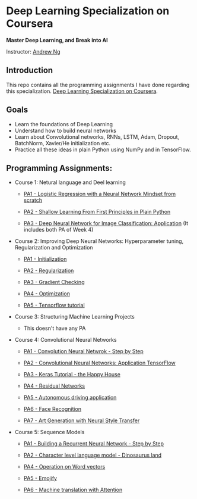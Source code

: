 # Deep Learning Specialization on Coursera

**Master Deep Learning, and Break into AI**

Instructor: [Andrew Ng](http://www.andrewng.org/)

## Introduction

This repo contains all the programming assignments I have done regarding this specialization.
[Deep Learning Specialization on Coursera](https://www.coursera.org/specializations/deep-learning).

## Goals
- Learn the foundations of Deep Learning
- Understand how to build neural networks
- Learn about Convolutional networks, RNNs, LSTM, Adam, Dropout, BatchNorm, Xavier/He initialization etc.
- Practice all these ideas in plain Python using NumPy and in TensorFlow.

## Programming Assignments:

- Course 1: Netural language and Deel learning

    - [PA1 - Logistic Regression with a Neural Network Mindset from scratch](https://github.com/rajpalkulhari/deep-learning-coursera/blob/master/1.%20Neural%20Networks%20and%20Deep%20Learning/1.%20logistic%20regression%20with%20neural%20network%20mindset%20from%20scratch/CatVsNonCats.ipynb)

    - [PA2 - Shallow Learning From First Principles in Plain Python](https://github.com/rajpalkulhari/deep-learning-coursera/blob/master/1.%20Neural%20Networks%20and%20Deep%20Learning/2.%20shallow%20learning%20from%20first%20principles%20in%20python/classification%20with%20one%20hidden%20layer.ipynb)

    - [PA3 - Deep Neural Network for Image Classification: Application](https://github.com/rajpalkulhari/deep-learning-coursera/blob/master/1.%20Neural%20Networks%20and%20Deep%20Learning/3.%20deep%20neural%20network%20from%20first%20principles%20in%20python/Building%20Deep%20Neural%20Network%20-%20Step%20by%20Step.ipynb) (It includes both PA of Week 4)

- Course 2: Improving Deep Neural Networks: Hyperparameter tuning, Regularization and Optimization

    - [PA1 - Initialization](https://github.com/rajpalkulhari/deep-learning-coursera/blob/master/2.%20Improving%20Deep%20Neural%20Networks%20Hyperparameter%20tuning%2C%20Regularization%20and%20Optimization/1.%20Initialization.ipynb)

    - [PA2 - Regularization](https://github.com/rajpalkulhari/deep-learning-coursera/blob/master/2.%20Improving%20Deep%20Neural%20Networks%20Hyperparameter%20tuning%2C%20Regularization%20and%20Optimization/2.%20Regularization.ipynb)

    - [PA3 - Gradient Checking](https://github.com/rajpalkulhari/deep-learning-coursera/blob/master/2.%20Improving%20Deep%20Neural%20Networks%20Hyperparameter%20tuning%2C%20Regularization%20and%20Optimization/3.%20Gradient%20Checking.ipynb)

    - [PA4 - Optimization](https://github.com/rajpalkulhari/deep-learning-coursera/blob/master/2.%20Improving%20Deep%20Neural%20Networks%20Hyperparameter%20tuning%2C%20Regularization%20and%20Optimization/4.%20Optimization.ipynb)

    - [PA5 - Tensorflow tutorial](https://github.com/rajpalkulhari/deep-learning-coursera/blob/master/2.%20Improving%20Deep%20Neural%20Networks%20Hyperparameter%20tuning%2C%20Regularization%20and%20Optimization/5.%20Tensorflow%20tutorial.ipynb)

- Course 3: Structuring Machine Learning Projects

    - This doesn't have any PA

- Course 4: Convolutional Neural Networks

    - [PA1 - Convolution Neural Netwrok - Step by Step](https://github.com/rajpalkulhari/deep-learning-coursera/blob/master/4.%20Convolutional%20Neural%20Networks/1.%20CNN%20-%20Step%20by%20step.ipynb)

    - [PA2 - Convolutional Neural Networks: Application TensorFlow](https://github.com/rajpalkulhari/deep-learning-coursera/blob/master/4.%20Convolutional%20Neural%20Networks/2.%20CNN%20Applications%20-%20TensorFlow.ipynb)

    - [PA3 - Keras Tutorial - the Happy House](https://github.com/rajpalkulhari/deep-learning-coursera/blob/master/4.%20Convolutional%20Neural%20Networks/3.%20Keras%20Tutorial%20-%20the%20Happy%20House.ipynb)

    - [PA4 - Residual Networks](https://github.com/rajpalkulhari/deep-learning-coursera/blob/master/4.%20Convolutional%20Neural%20Networks/4.%20Residual%20Network%20(ResNet50).ipynb)

    - [PA5 - Autonomous driving application](https://github.com/rajpalkulhari/deep-learning-coursera/blob/master/4.%20Convolutional%20Neural%20Networks/5.%20Object%20Detection%20-%20Autonomous%20driving%20application.ipynb)

    - [PA6 - Face Recognition](https://github.com/rajpalkulhari/deep-learning-coursera/blob/master/4.%20Convolutional%20Neural%20Networks/6.%20Image%20recognition.ipynb)

    - [PA7 - Art Generation with Neural Style Transfer](https://github.com/rajpalkulhari/deep-learning-coursera/blob/master/4.%20Convolutional%20Neural%20Networks/7.%20Art%20Generation%20with%20Neural%20Style%20Transfer.ipynb)

- Course 5: Sequence Models

    - [PA1 - Building a Recurrent Neural Network - Step by Step](https://github.com/rajpalkulhari/deep-learning-coursera/blob/master/5.%20Sequence%20Models/1.%20Building%20a%20Recurrent%20Neural%20Network%20-%20Step%20by%20Step.ipynb)

    - [PA2 - Character level language model - Dinosaurus land](https://github.com/rajpalkulhari/deep-learning-coursera/blob/master/5.%20Sequence%20Models/2.%20Character%20level%20language%20model.ipynb)

    - [PA4 - Operation on Word vectors](https://github.com/rajpalkulhari/deep-learning-coursera/blob/master/5.%20Sequence%20Models/4.%20Operation%20on%20Word%20vectors.ipynb)

    - [PA5 - Emojify](https://github.com/rajpalkulhari/deep-learning-coursera/blob/master/5.%20Sequence%20Models/5.%20Emojify.ipynb)

    - [PA6 - Machine translation with Attention](https://github.com/rajpalkulhari/deep-learning-coursera/blob/master/5.%20Sequence%20Models/6.%20Machine%20translation%20with%20Attention.ipynb)


